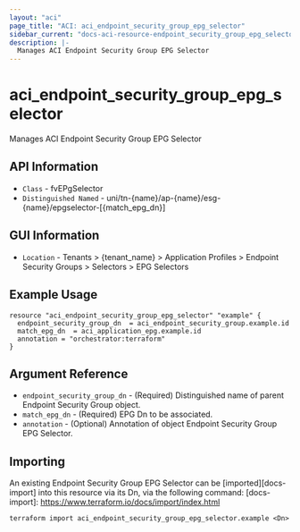```yaml
---
layout: "aci"
page_title: "ACI: aci_endpoint_security_group_epg_selector"
sidebar_current: "docs-aci-resource-endpoint_security_group_epg_selector"
description: |-
  Manages ACI Endpoint Security Group EPG Selector
---
```


# aci_endpoint_security_group_epg_selector #

Manages ACI Endpoint Security Group EPG Selector

## API Information ##

* `Class` - fvEPgSelector
* `Distinguished Named` - uni/tn-{name}/ap-{name}/esg-{name}/epgselector-[{match_epg_dn}]

## GUI Information ##

* `Location` - Tenants > {tenant_name} > Application Profiles > Endpoint Security Groups > Selectors > EPG Selectors


## Example Usage ##

```hcl
resource "aci_endpoint_security_group_epg_selector" "example" {
  endpoint_security_group_dn  = aci_endpoint_security_group.example.id
  match_epg_dn  = aci_application_epg.example.id 
  annotation = "orchestrator:terraform"
}
```

## Argument Reference ##

* `endpoint_security_group_dn` - (Required) Distinguished name of parent Endpoint Security Group object.
* `match_epg_dn` - (Required) EPG Dn to be associated.
* `annotation` - (Optional) Annotation of object Endpoint Security Group EPG Selector.

## Importing ##

An existing Endpoint Security Group EPG Selector can be [imported][docs-import] into this resource via its Dn, via the following command:
[docs-import]: https://www.terraform.io/docs/import/index.html


```
terraform import aci_endpoint_security_group_epg_selector.example <Dn>
```